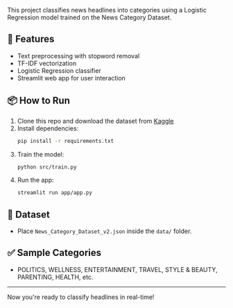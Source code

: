 This project classifies news headlines into categories using a Logistic Regression model trained on the News Category Dataset.

## 🔧 Features
- Text preprocessing with stopword removal
- TF-IDF vectorization
- Logistic Regression classifier
- Streamlit web app for user interaction

## 📦 How to Run
1. Clone this repo and download the dataset from [Kaggle](https://www.kaggle.com/datasets/rmisra/news-category-dataset)
2. Install dependencies:
   ```bash
   pip install -r requirements.txt
   ```
3. Train the model:
   ```bash
   python src/train.py
   ```
4. Run the app:
   ```bash
   streamlit run app/app.py
   ```

## 📁 Dataset
- Place `News_Category_Dataset_v2.json` inside the `data/` folder.

## ✅ Sample Categories
- POLITICS, WELLNESS, ENTERTAINMENT, TRAVEL, STYLE & BEAUTY, PARENTING, HEALTH, etc.

---
Now you're ready to classify headlines in real-time!

